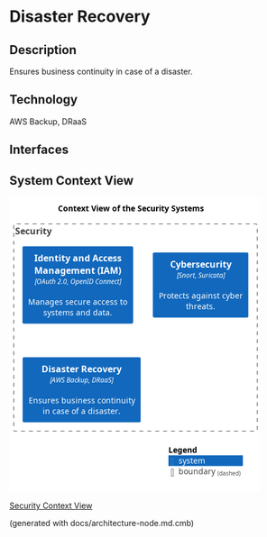 # Disaster Recovery
## Description
Ensures business continuity in case of a disaster.

## Technology
AWS Backup, DRaaS


## Interfaces

## System Context View
![Context View of the Security Systems](../../mybank/security/context-view.png)

[Security Context View](../../mybank/security/context-view.md)


(generated with docs/architecture-node.md.cmb)
